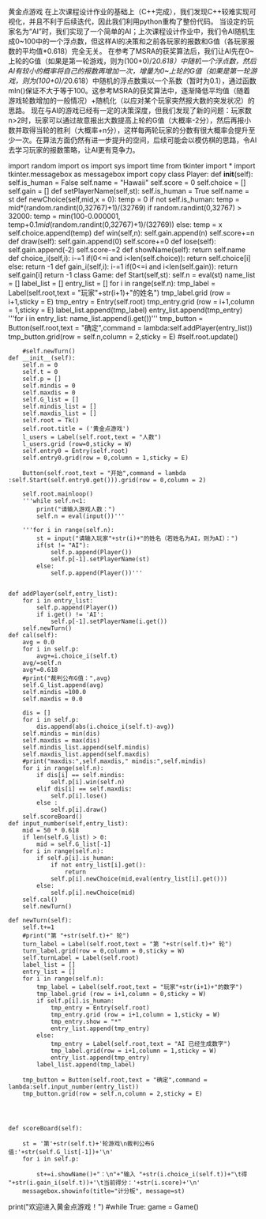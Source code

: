 黄金点游戏
在上次课程设计作业的基础上（C++完成），我们发现C++较难实现可视化，并且不利于后续迭代，因此我们利用python重构了整份代码。
当设定的玩家名为“AI”时，我们实现了一个简单的AI；上次课程设计作业中，我们令AI随机生成0~100中的一个浮点数，但这样AI的决策和之前各玩家的报数和G值（各玩家报数的平均值*0.618）完全无关。
在参考了MSRA的获奖算法后，我们让AI先在0~上轮的G值（如果是第一轮游戏，则为(100+0)/2*0.618）中随机一个浮点数，然后AI有较小的概率将自己的报数再增加一次，增量为0~上轮的G值（如果是第一轮游戏，则为(100+0)/2*0.618）中随机的浮点数乘以一个系数（暂时为0.1），通过函数mIn()保证不大于等于100。这参考MSRA的获奖算法中，逐渐降低平均值（随着游戏轮数增加的一般情况）+随机化（以应对某个玩家突然报大数的突发状况）的思路。
现在与AI的游戏已经有一定的决策深度，但我们发现了新的问题：玩家数n>2时，玩家可以通过故意报出大数提高上轮的G值（大概率-2分），然后再报小数并取得当轮的胜利（大概率+n分），这样每两轮玩家的分数有很大概率会提升至少一次。在算法方面仍然有进一步提升的空间，后续可能会以模仿棋的思路，令AI去学习玩家的报数策略，让AI更有竞争力。

import random
import os
import sys
import time
from tkinter import *
import tkinter.messagebox as messagebox
import copy
class Player:
    def __init__(self):
        self.is_human = False
        self.name = "Hawaii"
        self.score = 0
        self.choice = []
        self.gain = []
    def setPlayerName(self,st):
        self.is_human = True
        self.name = st
    def newChoice(self,mid,x = 0):
        temp = 0
        if not self.is_human:
            temp = mid*(random.randint(0,32767)+1)/(32769)
            if random.randint(0,32767) > 32000:
                temp = min(100-0.000001, temp+0.1*mid*(random.randint(0,32767)+1)/(32769))
        else:
        temp = x
        self.choice.append(temp)
    def win(self,n):
        self.gain.append(n)
        self.score+=n
    def draw(self):
        self.gain.append(0)
        self.score+=0
    def lose(self):
        self.gain.append(-2)
        self.score-=2
    def showName(self):
        return self.name
    def choice_i(self,i):
        i-=1
        if(0<=i and i<len(self.choice)):
            return self.choice[i]
        else:
            return -1
    def gain_i(self,i):
        i-=1
        if(0<=i and i<len(self.gain)):
            return self.gain[i]
        return -1
class Game:
    def Start(self,st):
        self.n = eval(st)
        name_list = []
        label_list = []
        entry_list = []
        for i in range(self.n):
            tmp_label = Label(self.root,text = "玩家"+str(i+1)+"的姓名")
            tmp_label.grid (row = i+1,sticky = E)
            tmp_entry = Entry(self.root)
            tmp_entry.grid (row = i+1,column = 1,sticky = E)
            label_list.append(tmp_label)
            entry_list.append(tmp_entry)
        '''for i in entry_list:
            name_list.append(i.get())'''
        tmp_button = Button(self.root,text = "确定",command = lambda:self.addPlayer(entry_list))
        tmp_button.grid(row = self.n,column = 2,sticky = E)
        #self.root.update()

        #self.newTurn()
    def __init__(self):
        self.n = 0
        self.t = 0
        self.p = []
        self.mindis = 0
        self.maxdis = 0
        self.G_list = []
        self.mindis_list = []
        self.maxdis_list = []
        self.root = Tk()
        self.root.title = ('黄金点游戏')
        l_users = Label(self.root,text = "人数")
        l_users.grid (row=0,sticky = W)
        self.entry0 = Entry(self.root)
        self.entry0.grid(row = 0,column = 1,sticky = E)
        
        Button(self.root,text = "开始",command = lambda :self.Start(self.entry0.get())).grid(row = 0,column = 2)
        
        self.root.mainloop()
        '''while self.n<1:
            print("请输入游戏人数：")
            self.n = eval(input())'''
        
        '''for i in range(self.n):
            st = input("请输入玩家"+str(i)+"的姓名（若姓名为AI，则为AI）：")
            if(st != "AI"):
                self.p.append(Player())
                self.p[-1].setPlayerName(st)
            else:
                self.p.append(Player())'''
            
        
    def addPlayer(self,entry_list):
        for i in entry_list:
            self.p.append(Player())
            if i.get() != 'AI':
                self.p[-1].setPlayerName(i.get())
        self.newTurn()
    def cal(self):
        avg = 0.0
        for i in self.p:
            avg+=i.choice_i(self.t)
        avg/=self.n
        avg*=0.618
        #print("裁判公布G值：",avg)
        self.G_list.append(avg)
        self.mindis =100.0
        self.maxdis = 0.0
        
        dis = []
        for i in self.p:
            dis.append(abs(i.choice_i(self.t)-avg))
        self.mindis = min(dis)
        self.maxdis = max(dis)
        self.mindis_list.append(self.mindis)
        self.maxdis_list.append(self.maxdis)
        #print("maxdis:",self.maxdis," mindis:",self.mindis)
        for i in range(self.n):
            if dis[i] == self.mindis:
                self.p[i].win(self.n)
            elif dis[i] == self.maxdis:
                self.p[i].lose()
            else :
                self.p[i].draw()
        self.scoreBoard()
    def input_number(self,entry_list):
        mid = 50 * 0.618
        if len(self.G_list) > 0:
            mid = self.G_list[-1]
        for i in range(self.n):
            if self.p[i].is_human:
                if not entry_list[i].get():
                    return
                self.p[i].newChoice(mid,eval(entry_list[i].get()))
            else:
                self.p[i].newChoice(mid)
        self.cal()
        self.newTurn()
            
    def newTurn(self):
        self.t+=1
        #print("第 "+str(self.t)+" 轮")
        turn_label = Label(self.root,text = "第 "+str(self.t)+" 轮")
        turn_label.grid(row = 0,column = 0,sticky = W)
        self.turnLabel = Label(self.root)
        label_list = []
        entry_list = []
        for i in range(self.n):
            tmp_label = Label(self.root,text = "玩家"+str(i+1)+"的数字")
            tmp_label.grid (row = i+1,column = 0,sticky = W)
            if self.p[i].is_human:
                tmp_entry = Entry(self.root)
                tmp_entry.grid (row = i+1,column = 1,sticky = W)
                tmp_entry.show = "*"
                entry_list.append(tmp_entry)
            else:
                tmp_entry = Label(self.root,text = "AI 已经生成数字")
                tmp_label.grid(row = i+1,column = 1,sticky = W)
                entry_list.append(tmp_entry)
            label_list.append(tmp_label)
                
        tmp_button = Button(self.root,text = "确定",command = lambda:self.input_number(entry_list))
        tmp_button.grid(row = self.n,column = 2,sticky = E)

    
        
        
    def scoreBoard(self):
        
        st = '第'+str(self.t)+'轮游戏\n裁判公布G值:'+str(self.G_list[-1])+'\n'
        for i in self.p:
            
            st+=i.showName()+"：\n"+"输入 "+str(i.choice_i(self.t))+"\t得 "+str(i.gain_i(self.t))+'\t当前得分：'+str(i.score)+'\n'           
        messagebox.showinfo(title="计分板", message=st)
        
print("欢迎进入黄金点游戏！")
#while True:
game = Game()
    
        
